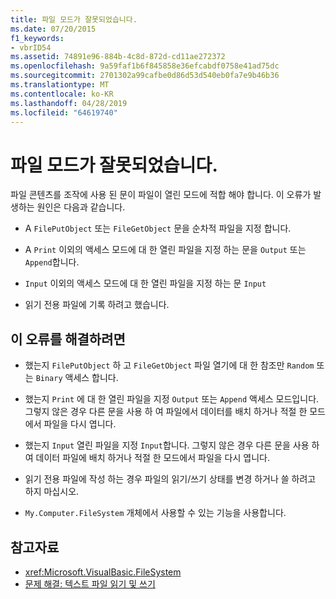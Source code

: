 ```yaml
---
title: 파일 모드가 잘못되었습니다.
ms.date: 07/20/2015
f1_keywords:
- vbrID54
ms.assetid: 74891e96-884b-4c8d-872d-cd11ae272372
ms.openlocfilehash: 9a59faf1b6f845858e36efcabdf0758e41ad75dc
ms.sourcegitcommit: 2701302a99cafbe0d86d53d540eb0fa7e9b46b36
ms.translationtype: MT
ms.contentlocale: ko-KR
ms.lasthandoff: 04/28/2019
ms.locfileid: "64619740"
---
```

# <a name="bad-file-mode"></a>파일 모드가 잘못되었습니다.
파일 콘텐츠를 조작에 사용 된 문이 파일이 열린 모드에 적합 해야 합니다. 이 오류가 발생하는 원인은 다음과 같습니다.  
  
- A `FilePutObject` 또는 `FileGetObject` 문을 순차적 파일을 지정 합니다.  
  
- A `Print` 이외의 액세스 모드에 대 한 열린 파일을 지정 하는 문을 `Output` 또는 `Append`합니다.  
  
- `Input` 이외의 액세스 모드에 대 한 열린 파일을 지정 하는 문 `Input`  
  
- 읽기 전용 파일에 기록 하려고 했습니다.  
  
## <a name="to-correct-this-error"></a>이 오류를 해결하려면  
  
- 했는지 `FilePutObject` 하 고 `FileGetObject` 파일 열기에 대 한 참조만 `Random` 또는 `Binary` 액세스 합니다.  
  
- 했는지 `Print` 에 대 한 열린 파일을 지정 `Output` 또는 `Append` 액세스 모드입니다. 그렇지 않은 경우 다른 문을 사용 하 여 파일에서 데이터를 배치 하거나 적절 한 모드에서 파일을 다시 엽니다.  
  
- 했는지 `Input` 열린 파일을 지정 `Input`합니다. 그렇지 않은 경우 다른 문을 사용 하 여 데이터 파일에 배치 하거나 적절 한 모드에서 파일을 다시 엽니다.  
  
- 읽기 전용 파일에 작성 하는 경우 파일의 읽기/쓰기 상태를 변경 하거나 쓸 하려고 하지 마십시오.  
  
- `My.Computer.FileSystem` 개체에서 사용할 수 있는 기능을 사용합니다.  
  
## <a name="see-also"></a>참고자료

- <xref:Microsoft.VisualBasic.FileSystem>
- [문제 해결: 텍스트 파일 읽기 및 쓰기](../../../visual-basic/developing-apps/programming/drives-directories-files/troubleshooting-reading-from-and-writing-to-text-files.md)
